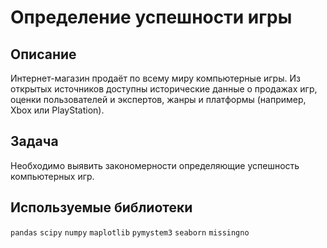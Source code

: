 # Определение успешности игры
## Описание
Интернет-магазин продаёт по всему миру компьютерные игры. Из открытых источников доступны исторические данные о продажах игр, 
оценки пользователей и экспертов, жанры и платформы (например, Xbox или PlayStation). 

## Задача
Необходимо выявить закономерности определяющие успешность компьютерных игр.

## Используемые библиотеки
`pandas` `scipy` `numpy` `maplotlib` `pymystem3` `seaborn` `missingno`
